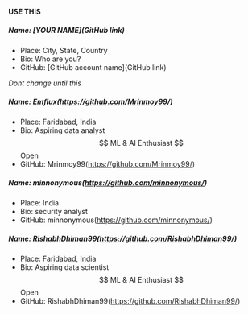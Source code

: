 __USE THIS__
##### Name: [YOUR NAME](GitHub link)

- Place: City, State, Country
- Bio: Who are you?
- GitHub: [GitHub account name](GitHub link)

_Dont change until this_


##### Name: Emflux(https://github.com/Mrinmoy99/)

- Place: Faridabad, India
- Bio: Aspiring data analyst $$ ML & AI Enthusiast $$ Open
- GitHub: Mrinmoy99(https://github.com/Mrinmoy99/)

##### Name: minnonymous(https://github.com/minnonymous/)

- Place: India
- Bio: security analyst
- GitHub: minnonymous(https://github.com/minnonymous/)

##### Name: RishabhDhiman99(https://github.com/RishabhDhiman99/)

- Place: Faridabad, India
- Bio: Aspiring data scientist $$ ML & AI Enthusiast $$ Open
- GitHub: RishabhDhiman99(https://github.com/RishabhDhiman99/)

